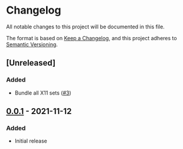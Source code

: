 # Changelog
All notable changes to this project will be documented in this file.

The format is based on [Keep a Changelog](https://keepachangelog.com/en/1.0.0/),
and this project adheres to [Semantic Versioning](https://semver.org/spec/v2.0.0.html).

## [Unreleased]
### Added
- Bundle all X11 sets ([#3](https://github.com/cross-platform-actions/netbsd-builder/issues/3))

## [0.0.1] - 2021-11-12
### Added
- Initial release

[0.0.1]: https://github.com/cross-platform-actions/action/releases/tag/v0.0.1
